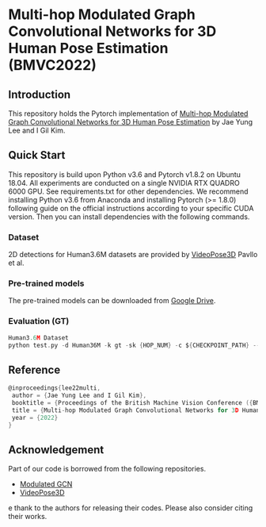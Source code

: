 # Multi-hop Modulated Graph Convolutional Networks for 3D Human Pose Estimation (BMVC2022)
## Introduction
This repository holds the Pytorch implementation of [Multi-hop Modulated Graph Convolutional Networks for 3D Human Pose Estimation](https://bmvc2022.mpi-inf.mpg.de/0207.pdf) by Jae Yung Lee and I Gil Kim.

## Quick Start
This repository is build upon Python v3.6 and Pytorch v1.8.2 on Ubuntu 18.04. All experiments are conducted on a single NVIDIA RTX QUADRO 6000 GPU. See requirements.txt for other dependencies. We recommend installing Python v3.6 from Anaconda and installing Pytorch (>= 1.8.0) following guide on the official instructions according to your specific CUDA version. Then you can install dependencies with the following commands.

### Dataset 
2D detections for Human3.6M datasets are provided by [VideoPose3D](https://github.com/facebookresearch/VideoPose3D) Pavllo et al.

### Pre-trained models
The pre-trained models can be downloaded from [Google Drive](https://drive.google.com/file/d/1XLr6CHkhMEldYkAA74EY6Wg6KWFLwD3z/view?usp=share_link).

### Evaluation (GT)
```c
Human3.6M Dataset
python test.py -d Human36M -k gt -sk {HOP_NUM} -c ${CHECKPOINT_PATH} --test_model {MODEL_PATH} -ch {CHANNEL_NUM} -j_out 17 -g {GPU_IDX}
```

## Reference
```c
@inproceedings{lee22multi,
 author = {Jae Yung Lee and I Gil Kim},
 booktitle = {Proceedings of the British Machine Vision Conference ({BMVC})},
 title = {Multi-hop Modulated Graph Convolutional Networks for 3D Human Pose Estimation},
 year = {2022}
}
```

## Acknowledgement
Part of our code is borrowed from the following repositories.

- [Modulated GCN](https://github.com/ZhimingZo/Modulated-GCN)
- [VideoPose3D](https://github.com/facebookresearch/VideoPose3D)

e thank to the authors for releasing their codes. Please also consider citing their works.
